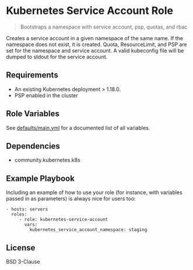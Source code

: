Kubernetes Service Account Role
=============================
> Bootstraps a namespace with service account, psp, quotas, and rbac   

Creates a service account in a given namespace of the same name. If the namespace does not exist, 
it is created. Quota, ResourceLimit, and PSP are set for the namespace and service account. A valid 
kubeconfig file will be dumped to stdout for the service account.

Requirements
------------
* An existing Kubernetes deployment > 1.18.0.
* PSP enabled in the cluster

Role Variables
--------------

See [defaults/main.yml]() for a documented list of all variables.

Dependencies
------------

- community.kubernetes.k8s

Example Playbook
----------------

Including an example of how to use your role (for instance, with variables passed in as parameters) is always nice for users too:

    - hosts: servers
      roles:
         - role: kubernetes-service-account
           vars:
             kubernetes_service_account_namespace: staging 

License
-------

BSD 3-Clause

